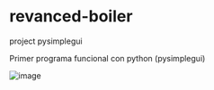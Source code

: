 # revanced-boiler
project pysimplegui

Primer programa funcional con python (pysimplegui)

![image](https://github.com/Sedrini/revanced-boiler/assets/36553765/ce595ae9-34a9-40b9-88c3-2cbb9dfde66e)
